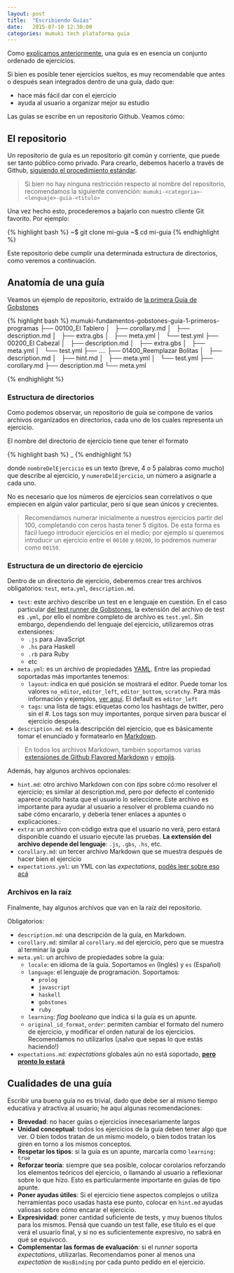 ```yaml
---
layout: post
title:  "Escribiendo Guías"
date:   2015-07-10 12:30:00
categories: mumuki tech plataforma guia
---
```


Como [explicamos anteriormente](/mumuki/tech/plataforma/guia/contenido/ejercicios/categorias/2015/07/04/una-plataforma-de-contenido/), una guía es en esencia un conjunto ordenado de ejercicios.

Si bien es posible tener ejercicios sueltos, es muy recomendable que antes o después sean integrados dentro de una guía, dado que:

  * hace más fácil dar con el ejercicio
  * ayuda al usuario a organizar mejor su estudio

Las guías se escribe en un repositorio Github. Veamos cómo:

## El repositorio

Un repositorio de guía es un repositorio git común y corriente, que puede ser tanto público como privado. Para crearlo, debemos hacerlo a través de Github, [siguiendo el procedimiento estándar](https://help.github.com/articles/create-a-repo/).

> Si bien no hay ninguna restricción respecto al nombre del repositorio, recomendamos la siguiente convención:
> `mumuki-<categoria>-<lenguaje>-guia-<titulo>`

Una vez hecho esto, procederemos a bajarlo con nuestro cliente Git favorito. Por ejemplo:

{% highlight bash %}
~$ git clone <url-repositorio> mi-guia
~$ cd mi-guia
{% endhighlight %}


Este repositorio debe cumplir una determinada estructura de directorios, como veremos a continuación.


## Anatomía de una guía

Veamos un ejemplo de repositorio, extraído de [la primera Guía de Gobstones](https://github.com/sagrado-corazon-alcal/mumuki-fundamentos-gobstones-guia-1-primeros-programas)

{% highlight bash %}
mumuki-fundamentos-gobstones-guia-1-primeros-programas
├── 00100_El Tablero
│   ├── corollary.md
│   ├── description.md
│   ├── extra.gbs
│   ├── meta.yml
│   └── test.yml
├── 00200_El Cabezal
│   ├── description.md
│   ├── extra.gbs
│   ├── meta.yml
│   └── test.yml
├── ....
├── 01400_Reemplazar Bolitas
│   ├── description.md
│   ├── hint.md
│   ├── meta.yml
│   └── test.yml
├── corollary.md
├── description.md
└── meta.yml

{% endhighlight %}

### Estructura de directorios

Como podemos observar, un repositorio de guía se compone de varios archivos organizados en directorios, cada uno de los cuales representa un ejercicio.

El nombre del directorio de ejercicio tiene que tener el formato

{% highlight bash %}
<numeroDelEjercicio>_<nombreDelEjercicio>
{% endhighlight %}

donde `nombreDelEjercicio` es un texto (breve, 4 o 5 palabras como mucho) que describe al ejercicio, y `numeroDelEjercicio`, un número a asignarle a cada uno.

No es necesario que los números de ejercicios sean correlativos o que empiecen en algún valor particular, pero sí que sean únicos y crecientes.

> Recomendamos numerar inicialmente a nuestros ejercicios partir del 100, completando con ceros hasta tener 5 dígitos. De esta forma es fácil luego introducir ejercicios en el medio; por ejemplo si queremos introducir un ejercicio entre el `00100` y `00200`, lo podremos numerar como `00150`.

### Estructura de un directorio de ejercicio

Dentro de un directorio de ejercicio, deberemos crear tres archivos obligatorios: `test`, `meta.yml`, `description.md`.

 * `test`: este archivo describe un test en e lenguaje en cuestión. En el caso particular [del test runner de Gobstones](https://github.com/uqbar-project/stones-spec), la extensión del archivo de test es `.yml`, por ello el nombre completo de archivo es `test.yml`. Sin embargo, dependiendo del lenguaje del ejercicio, utilizaremos otras extensiones:
   * `.js` para JavaScript
   * `.hs` para Haskell
   * `.rb` para Ruby
   * etc
 * `meta.yml`: es un archivo de propiedades [YAML](http://yaml.org/). Entre las propiedad soportadas más importantes tenemos:
    * `layout`: indica en qué posición se mostrará el editor. Puede tomar los valores `no_editor`, `editor_left`, `editor_bottom`, `scratchy`. Para más información y ejemplos, [ver aquí](https://github.com/mumuki/mumuki-platform/pull/235#issue-89811282). El default es `editor_left`
    * `tags`: una lista de tags: etiquetas como los hashtags de twitter, pero sin el #. Los tags son muy importantes, porque sirven para buscar el ejercicio después.
 * `description.md`: es la descripción del ejercicio, que es básicamente tomar el enunciado y formatearlo en [Markdown](http://daringfireball.net/projects/markdown/).

 > En todos los archivos Markdown, también soportamos varias [extensiones de Github Flavored Markdown](https://help.github.com/articles/github-flavored-markdown/) y [emojis](http://www.emoji-cheat-sheet.com/).

Además, hay algunos archivos opcionales:

 * `hint.md`: otro archivo Markdown con con _tips_ sobre có:mo resolver el ejercicio; es similar al description.md, pero por defecto el contenido aparece oculto hasta que el usuario lo seleccione. Este archivo es importante para ayudar al usuario a resolver el problema cuando no sabe cómo encararlo, y debería tener enlaces a apuntes o explicaciones.:
 * `extra`: un archivo con código extra que el usuario no verá, pero estará disponible cuando el usuario ejecute las pruebas. **La extensión del archivo depende del lenguaje**: `.js`, `.gbs`, `.hs`, etc.
 * `corollary.md`: un tercer archivo Markdown que se muestra después de hacer bien el ejercicio
 * `expectations.yml`: un YML con las _expectations_, [podés leer sobre eso acá](http://mumuki.org/expectativas/plataform/2015/06/16/el-lenguaje-de-expectativas.html)

### Archivos en la raíz

Finalmente, hay algunos archivos que van en la raíz del repositorio.

Obligatorios:

* `description.md`: una descripción de la guía, en Markdown.
* `corollary.md`: similar al `corollary.md` del ejercicio, pero que se muestra al terminar la guía
* `meta.yml`: un archivo de propiedades sobre la guía:
  * `locale`: en idioma de la guía. Soportamos `en` (Inglés) y `es` (Español)
  * `language`: el lenguaje de programación. Soportamos:
    * `prolog`
    * `javascript`
    * `haskell`
    * `gobstones`
    * `ruby`
  * `learning`: _flag_ _booleano_ que indica si la guía es un apunte.
  * `original_id_format`, `order`: permiten cambiar el formato del numero de ejercicio, y modificar el orden natural de los ejercicios. Recomendamos no utilizarlos (¡salvo que sepas lo que estás haciendo!)
* `expectations.md`: _expectations_ globales aún no está soportado, **[pero pronto lo estará](https://github.com/mumuki/mumuki-platform/issues/192)**


## Cualidades de una guía

Escribir una buena guía no es trivial, dado que debe ser al mismo tiempo educativa y atractiva al usuario; he aquí algunas recomendaciones:

* **Brevedad**: no hacer guías o ejercicios innecesariamente largos
* **Unidad conceptual**: todos los ejercicios de la guía deben tener algo que ver. O bien todos tratan de un mismo modelo, o bien todos tratan los giren en torno a los mismos conceptos.
* **Respetar los tipos**: si la guía es un apunte, marcarla como `learning: true`
* **Reforzar teoría**: siempre que sea posible, colocar corolarios reforzando los elementos teóricos del ejercicio, o llamando al usuario a reflexionar sobre lo que hizo. Esto es particularmente importante en guías de tipo apunte.
* **Poner ayudas útiles**: Si el ejercicio tiene aspectos complejos o utiliza herramientas poco usadas hasta ese punto, colocar en `hint.md` ayudas valiosas sobre cómo encarar el ejercicio.
* **Expresividad**: poner cantidad suficiente de tests, y muy buenos títulos para los mismos. Pensá que cuando un test falle, ese título es el que verá el usuario final, y si no es suficientemente expresivo, no sabrá en qué se equivocó.
* **Complementar las formas de evaluación**: si el _runner_ soporta _expectations_, utilizarlas. Recomendamos poner al menos una _expectation_ de `HasBinding` por cada punto pedido en el ejercicio.